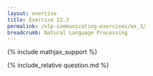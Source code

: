 ```yaml
---
layout: exercise
title: Exercise 22.3
permalink: /nlp-communicating-exercises/ex_3/
breadcrumb: Natural Language Processing
---
```


{% include mathjax_support %}

<div><i class="arrow-up loader" data-chapter="nlp-communicating-exercises" data-exercise="ex_3" data-rating="0"></i></div>
{% include_relative question.md %}
